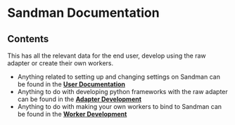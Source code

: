 # Sandman Documentation 

## Contents
This has all the relevant data for the end user, develop using the raw adapter or create their own workers.

- Anything related to setting up and changing settings on Sandman can be found in the [**User Documentation**]()
- Anything to do with developing python frameworks with the raw adapter can be found in the [**Adapter Development**](https://github.com/Project-Dream-Weaver/Sandman/blob/master/docs/raw%20handling/README.md)
- Anything to do with making your own workers to bind to Sandman can be found in the [**Worker Development**]()

